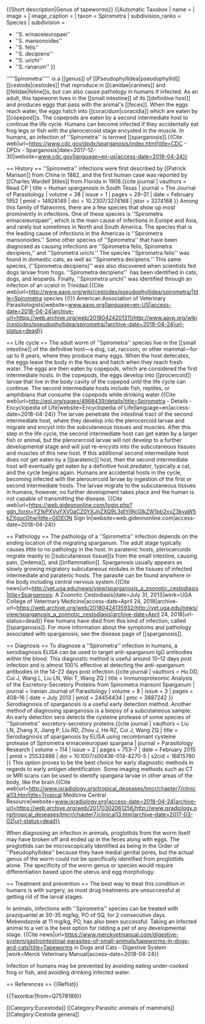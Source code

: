 {{Short description|Genus of tapeworms}}
{{Automatic Taxobox
| name               = 
| image              = 
| image_caption      = 
| taxon              = Spirometra
| subdivision_ranks  = Species
| subdivision        = 
* ''S. erinaceieuropaei''
* ''S. mansonoides''
* ''S. felis''
* ''S. decipiens''
* ''S. urichi''
* ''S. ranarum''
}}

'''''Spirometra''''' is a [[genus]] of [[Pseudophyllidea|pseudophyllid]] [[cestoda|cestodes]] that reproduce in [[canidae|canines]] and [[felidae|feline]]s, but can also cause pathology in humans if infected.<ref name=":0" /> As an adult, this tapeworm lives in the [[small intestine]] of its [[definitive host]] and produces eggs that pass with the animal's [[feces]].  When the eggs reach water, the eggs hatch into [[coracidum|coracidia]] which are eaten by [[copepod]]s. The copepods are eaten by a second intermediate host to continue the life cycle.<ref name=":0" /> Humans can become infected if they accidentally eat frog legs or fish with the plerocercoid stage encysted in the muscle. In humans, an infection of ''Spirometra'' is termed [[sparganosis]].<ref name=":0">{{Cite web|url=https://www.cdc.gov/dpdx/sparganosis/index.html|title=CDC - DPDx - Sparganosis|date=2017-12-30|website=www.cdc.gov|language=en-us|access-date=2018-04-24}}</ref>

== History ==
''Spirometra'' infections were first described by [[Patrick Manson]] from China in 1882, and the first human case was reported by [[Charles Wardell Stiles]] from Florida in 1908.<ref name=":1">{{cite journal | vauthors = Read CP | title = Human sparganosis in South Texas | journal = The Journal of Parasitology | volume = 38 | issue = 1 | pages = 29–31 | date = February 1952 | pmid = 14928149 | doi = 10.2307/3274168 | jstor = 3274168 }}</ref> Among this family of flatworms, there are a few species that show up most prominently in infections. One of these species is ''Spirometra erinaceieuropaei'', which is the main cause of infections in Europe and Asia, and rarely but sometimes in North and South America.<ref name=":2" /> The species that is the leading cause of infections in the Americas is ''Spirometra mansonoides.'' Some other species of ''Spirometra'' that have been diagnosed as causing infections are ''Spirometra felis, Spirometra decipiens,'' and ''Spirometra urichi.''<ref name=":2" /> The species ''Spirometra felis'' was found in domestic cats, as well as ''Spirometra decipiens.'' This same species, (''Spirometra decipiens)'' was also discovered when scientists fed dogs larvae from frogs.<ref name=":2" /> ''Spirometra decipiens'' &nbsp;has been identified in cats, dogs, and leopards. Finally, ''Spirometra urichi'' was identified through an infection of an ocelot in Trinidad.<ref name=":2">{{Cite web|url=http://www.aavp.org/wiki/cestodes/pseudophyllidea/spirometra/|title=Spirometra species {{!}} American Association of Veterinary Parasitologists|website=www.aavp.org|language=en-US|access-date=2018-04-24|archive-url=https://web.archive.org/web/20180424201311/http://www.aavp.org/wiki/cestodes/pseudophyllidea/spirometra/|archive-date=2018-04-24|url-status=dead}}</ref>

== Life cycle ==
The adult worm of ''Spirometra'' species live in the [[small intestine]] of the definitive host—a dog, cat, raccoon, or other mammal—for up to 9 years, where they produce many eggs.<ref name=":3" /> When the host defecates, the eggs leave the body in the feces and hatch when they reach fresh water. The eggs are then eaten by copepods, which are considered the first intermediate hosts. In the copepods, the eggs develop into [[procercoid]] larvae that live in the body cavity of the copepod until the life cycle can continue. The second intermediate hosts include fish, reptiles, or amphibians that consume the copepods while drinking water.<ref name=":3">{{Cite web|url=http://eol.org/pages/4968439/details|title=Spirometra - Details - Encyclopedia of Life|website=Encyclopedia of Life|language=en|access-date=2018-04-24}}</ref> The larvae penetrate the intestinal tract of the second intermediate host, where they develop into the plerocercoid larvae and migrate and encyst into the subcutaneous tissues and muscles. After this step in the life cycle, the second intermediate host can get eaten by a larger fish or animal, but the plerocercoid larvae will not develop to a further developmental stage and will just re-encysts into the subcutaneous tissues and muscles of this new host. If this additional second intermediate host does not get eaten by a [[paratenic]] host, then the second intermediate host will eventually get eaten by a definitive host predator, typically a cat, and the cycle begins again.<ref name=":0" /> Humans are accidental hosts in the cycle, becoming infected with the plerocercoid larvae by ingestion of the first or second intermediate hosts. The larvae migrate to the subcutaneous tissues in humans; however, no further development takes place and the human is not capable of transmitting the disease. <ref>{{Cite web|url=https://web.gideononline.com/login.php?gdn_form=Y21kPXVuYXV0aCZ0YXJnZXQ9L3dlYi9lcGlkZW1pb2xvZ3kvaW5kZXgucGhw|title=GIDEON Sign In|website=web.gideononline.com|access-date=2018-04-24}}</ref>

== Pathology ==
The pathology of a ''Spirometra'' infection depends on the ending location of the migrating sparganum.<ref name=":4" /> The adult stage typically causes little to no pathology in the host. In paratenic hosts, plerocercoids migrate mainly to [[subcutaneous tissue]]s from the small intestine, causing pain, [[edema]], and [[inflammation]]. Sparganosis usually appears as slowly growing migratory subcutaneous nodules in the tissues of infected intermediate and paratenic hosts. The parasite can be found anywhere in the body including central nervous system.<ref name=":4">{{Cite news|url=http://vet.uga.edu/news/view/sparganosis_a_zoonotic_cestodiasis|title=Sparganosis: A Zoonotic Cestodiasis|date=July 31, 2013|work=UGA College of Veterinary Medicine|access-date=April 24, 2018|archive-url=https://web.archive.org/web/20180424135932/http://vet.uga.edu/news/view/sparganosis_a_zoonotic_cestodiasis|archive-date=April 24, 2018|url-status=dead}}</ref> Few humans have died from this kind of infection, called [[sparganosis]].<ref name=":0" /> For more information about the symptoms and pathology associated with sparganosis, see the disease page of [[sparganosis]].

== Diagnosis ==
To diagnose a ''Spirometra'' infection in humans, a serodiagnosis ELISA can be used to target anti-sparganum IgG antibodies within the blood. This diagnostic method is useful around 10–12 days post infection and is almost 100% effective at detecting the anti-sparganum antibodies in the 14–22 days post infection.<ref>{{cite journal | vauthors = Hu DD, Cui J, Wang L, Liu LN, Wei T, Wang ZQ | title = Immunoproteomic Analysis of the Excretory-Secretory Proteins from Spirometra mansoni Sparganum | journal = Iranian Journal of Parasitology | volume = 8 | issue = 3 | pages = 408–16 | date = July 2013 | pmid = 24454434 | pmc = 3887242 }}</ref> Serodiagnosis of sparganosis is a useful early detection method. Another method of diagnosing sparganosis is a biopsy of a subcutaneous sample. An early detection sera detects the cysteine protease of some species of ''Spirometra'' excretory-secretory proteins.<ref name=":5">{{cite journal | vauthors = Liu LN, Zhang X, Jiang P, Liu RD, Zhou J, He RZ, Cui J, Wang ZQ | title = Serodiagnosis of sparganosis by ELISA using recombinant cysteine protease of Spirometra erinaceieuropaei spargana | journal = Parasitology Research | volume = 114 | issue = 2 | pages = 753–7 | date = February 2015 | pmid = 25532486 | doi = 10.1007/s00436-014-4270-5 | s2cid = 16815760 }}</ref> This option proves to be the best choice for early diagnostic methods in regards to early antigen identification.<ref name=":5" /> Some imaging methods such as CT or MRI scans can be used to identify spargana larvae in other areas of the body, like the brain.<ref>{{Cite web|url=http://www.isradiology.org/tropical_deseases/tmcr/chapter7/clinical13.htm|title=Tropical Medicine Central Resource|website=www.isradiology.org|access-date=2018-04-24|archive-url=https://web.archive.org/web/20170302061256/http://www.isradiology.org/tropical_deseases/tmcr/chapter7/clinical13.htm|archive-date=2017-03-02|url-status=dead}}</ref> 

When diagnosing an infection in animals, proglottids from the worm itself may have broken off and ended up in the feces along with eggs.<ref name=":4" /> The proglottids can be microscopically identified as being in the Order of ''Pseudophyllidea'' because they have medial genital pores, but the actual genus of the worm could not be specifically identified from proglottids alone.<ref name=":4" /> The specificity of the worm genus or species would require differentiation based upon the uterus and egg morphology. 

== Treatment and prevention ==
The best way to treat this condition in humans is with surgery, as most drug treatments are unsuccessful at getting rid of the larval stages.<ref name=":0" /> 

In animals, infections with ''Spirometra'' species can be treated with praziquantel at 30-35 mg/kg, PO of SQ, for 2 consecutive days.<ref name=":6" />  Mebendazole at 11 mg/kg, PO, has also been successful. Taking an infected animal to a vet is the best option for ridding a pet of any developmental stage. <ref name=":6">{{Cite news|url=https://www.merckvetmanual.com/digestive-system/gastrointestinal-parasites-of-small-animals/tapeworms-in-dogs-and-cats|title=Tapeworms in Dogs and Cats - Digestive System |work=Merck Veterinary Manual|access-date=2018-04-24}}</ref>

Infection of humans may be prevented by avoiding eating under-cooked frog or fish, and avoiding drinking infected water.<ref name=":1"/>

== References ==
{{Reflist}}

{{Taxonbar|from=Q7578189}}

[[Category:Eucestoda]]
[[Category:Parasitic animals of mammals]]
[[Category:Cestoda genera]]